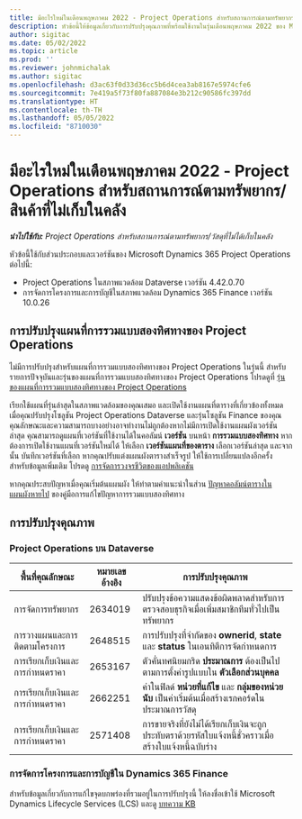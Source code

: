 ```yaml
---
title: มีอะไรใหม่ในเดือนพฤษภาคม 2022 - Project Operations สำหรับสถานการณ์ตามทรัพยากร/สินค้าที่ไม่เก็บในคลัง
description: หัวข้อนี้ให้ข้อมูลเกี่ยวกับการปรับปรุงคุณภาพที่พร้อมใช้งานในรุ่นเดือนพฤษภาคม 2022 ของ Microsoft Dynamics 365 Project Operations สำหรับสถานการณ์ตามทรัพยากร/ไม่เก็บในคลัง
author: sigitac
ms.date: 05/02/2022
ms.topic: article
ms.prod: ''
ms.reviewer: johnmichalak
ms.author: sigitac
ms.openlocfilehash: d3ac63f0d33d36cc5b6d4cea3ab8167e5974cfe6
ms.sourcegitcommit: 7e419a5f73f80fa887084e3b212c90586fc397dd
ms.translationtype: HT
ms.contentlocale: th-TH
ms.lasthandoff: 05/05/2022
ms.locfileid: "8710030"
---
```

# <a name="whats-new-may-2022---project-operations-for-resourcenon-stocked-based-scenarios"></a>มีอะไรใหม่ในเดือนพฤษภาคม 2022 - Project Operations สำหรับสถานการณ์ตามทรัพยากร/สินค้าที่ไม่เก็บในคลัง

_**นำไปใช้กับ:** Project Operations สำหรับสถานการณ์ตามทรัพยากร/วัสดุที่ไม่ได้เก็บในคลัง_

หัวข้อนี้ใช้กับส่วนประกอบและเวอร์ชันของ Microsoft Dynamics 365 Project Operations ต่อไปนี้:

- Project Operations ในสภาพแวดล้อม Dataverse เวอร์ชัน 4.42.0.70
- การจัดการโครงการและการบัญชีในสภาพแวดล้อม Dynamics 365 Finance เวอร์ชัน 10.0.26

## <a name="project-operations-dual-write-maps-updates"></a>การปรับปรุงแผนที่การรวมแบบสองทิศทางของ Project Operations

ไม่มีการปรับปรุงสำหรับแผนที่การรวมแบบสองทิศทางของ Project Operations ในรุ่นนี้ สำหรับรายการปัจจุบันและรุ่นของแผนที่การรวมแบบสองทิศทางของ Project Operations โปรดดูที่ [รุ่นของแผนที่การรวมแบบสองทิศทางของ Project Operations](../environment/resource-dual-write-maps.md)

เรียกใช้แผนที่รุ่นล่าสุดในสภาพแวดล้อมของคุณเสมอ และเปิดใช้งานแผนที่ตารางที่เกี่ยวข้องทั้งหมดเมื่อคุณปรับปรุงโซลูชัน Project Operations Dataverse และรุ่นโซลูชัน Finance ของคุณ คุณลักษณะและความสามารถบางอย่างอาจทำงานไม่ถูกต้องหากไม่มีการเปิดใช้งานแผนผังเวอร์ชันล่าสุด คุณสามารถดูแผนที่เวอร์ชันที่ใช้งานได้ในคอลัมน์ **เวอร์ชัน** บนหน้า **การรวมแบบสองทิศทาง** หากต้องการเปิดใช้งานแผนที่เวอร์ชันใหม่ได้ ให้เลือก **เวอร์ชันแผนที่ของตาราง** เลือกเวอร์ชันล่าสุด และจากนั้น บันทึกเวอร์ชันที่เลือก หากคุณปรับแต่งแผนผังตารางสำเร็จรูป ให้ใช้การเปลี่ยนแปลงอีกครั้ง สำหรับข้อมูลเพิ่มเติม โปรดดู [การจัดการวงจรชีวิตของแอปพลิเคชัน](/dynamics365/fin-ops-core/dev-itpro/data-entities/dual-write/app-lifecycle-management)

หากคุณประสบปัญหาเมื่อคุณเริ่มต้นแผนผัง ให้ทำตามคำแนะนำในส่วน [ปัญหาคอลัมน์ตารางในแผนผังหายไป](/dynamics365/fin-ops-core/dev-itpro/data-entities/dual-write/dual-write-troubleshooting-finops-upgrades#missing-table-columns-issue-on-maps) ของคู่มือการแก้ไขปัญหาการรวมแบบสองทิศทาง

## <a name="quality-updates"></a>การปรับปรุงคุณภาพ
### <a name="project-operations-on-dataverse"></a>Project Operations บน Dataverse

| พื้นที่คุณลักษณะ | หมายเลขอ้างอิง | การปรับปรุงคุณภาพ |
| --- | --- | --- |
| การจัดการทรัพยากร | 2634019 | ปรับปรุงข้อความแสดงข้อผิดพลาดสำหรับการตรวจสอบธุรกิจเมื่อเพิ่มสมาชิกทีมทั่วไปเป็นทรัพยากร |
| การวางแผนและการติดตามโครงการ | 2648515 | การปรับปรุงที่จำกัดของ **ownerid**, **state** และ **status** ในเอนทิตีการจัดกำหนดการ |
| การเรียกเก็บเงินและการกำหนดราคา | 2653167 | ตัวคั่นทศนิยมกริด **ประมาณการ** ต้องเป็นไปตามการตั้งค่ารูปแบบใน **ตัวเลือกส่วนบุคคล** |
| การเรียกเก็บเงินและการกำหนดราคา| 2662251 | ค่าในฟิลด์ **หน่วยที่แก้ไข** และ **กลุ่มของหน่วยนับ** เป็นค่าเริ่มต้นเมื่อสร้างเรกคอร์ดในประมาณการวัสดุ |
| การเรียกเก็บเงินและการกำหนดราคา| 2571408 | การขายจริงที่ยังไม่ได้เรียกเก็บเงินจะถูกประทับตราด้วยรหัสใบแจ้งหนี้ชั่วคราวเมื่อสร้างใบแจ้งหนี้ฉบับร่าง |

### <a name="project-management-and-accounting-in-dynamics-365-finance"></a>การจัดการโครงการและการบัญชีใน Dynamics 365 Finance

สำหรับข้อมูลเกี่ยวกับการแก้ไขจุดบกพร่องที่รวมอยู่ในการปรับปรุงนี้ ให้ลงชื่อเข้าใช้ Microsoft Dynamics Lifecycle Services (LCS) และดู [บทความ KB](https://fix.lcs.dynamics.com/Issue/Details?bugId=662864)
